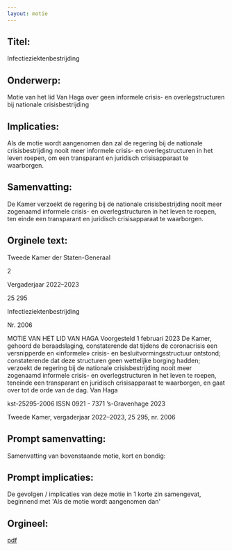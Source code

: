 ```yaml
---
layout: motie
---
```

## Titel:
Infectieziektenbestrijding
## Onderwerp:
Motie van het lid Van Haga over geen informele crisis- en overlegstructuren bij nationale crisisbestrijding
## Implicaties:

Als de motie wordt aangenomen dan zal de regering bij de nationale crisisbestrijding nooit meer informele crisis- en overlegstructuren in het leven roepen, om een transparant en juridisch crisisapparaat te waarborgen.
## Samenvatting:

De Kamer verzoekt de regering bij de nationale crisisbestrijding nooit meer zogenaamd informele crisis- en overlegstructuren in het leven te roepen, ten einde een transparant en juridisch crisisapparaat te waarborgen.
## Orginele text:


Tweede Kamer der Staten-Generaal

2

Vergaderjaar 2022–2023

25 295

Infectieziektenbestrijding

Nr. 2006

MOTIE VAN HET LID VAN HAGA
Voorgesteld 1 februari 2023
De Kamer,
gehoord de beraadslaging,
constaterende dat tijdens de coronacrisis een versnipperde en
«informele» crisis- en besluitvormingsstructuur ontstond;
constaterende dat deze structuren geen wettelijke borging hadden;
verzoekt de regering bij de nationale crisisbestrijding nooit meer
zogenaamd informele crisis- en overlegstructuren in het leven te roepen,
teneinde een transparant en juridisch crisisapparaat te waarborgen,
en gaat over tot de orde van de dag.
Van Haga

kst-25295-2006
ISSN 0921 - 7371
’s-Gravenhage 2023

Tweede Kamer, vergaderjaar 2022–2023, 25 295, nr. 2006


## Prompt samenvatting:
Samenvatting van bovenstaande motie, kort en bondig:


## Prompt implicaties:
De gevolgen / implicaties van deze motie in 1 korte zin samengevat, beginnend met 'Als de motie wordt aangenomen dan' 

## Orgineel:
[pdf](https://gegevensmagazijn.tweedekamer.nl/OData/v4/2.0/Document(a35561d0-83ae-4544-ab4b-8ab3285080cd)/resource)
